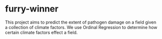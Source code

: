 # furry-winner
This project aims to predict the extent of pathogen damage on a field given a collection of climate factors. We use Ordinal Regression to determine how certain 
climate factors effect a field. 
